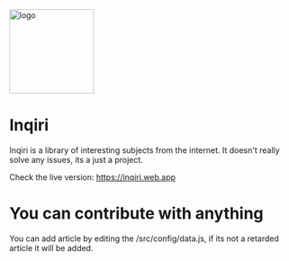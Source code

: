 <img src="https://external-content.duckduckgo.com/iu/?u=http%3A%2F%2Fchicagotonight.wttw.com%2Fsites%2Fdefault%2Ffiles%2Ffield%2Fimage%2Fbrain-512758_1280.png&f=1&nofb=1" alt="logo" width="150px"/>

# Inqiri

Inqiri is a library of interesting subjects from the internet. It doesn't really solve any issues, its a just a project.

Check the live version: https://inqiri.web.app

# You can contribute with anything

You can add article by editing the /src/config/data.js, if its not a retarded article it will be added.
